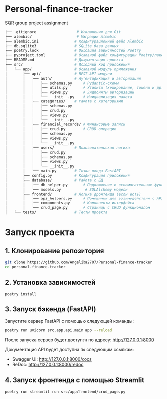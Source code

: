 # Personal-finance-tracker
SQR group project assignment

```bash
├── .gitignore                  # Исключения для Git
├── alembic/                    # Миграции Alembic
├── alembic.ini                # Конфигурационный файл Alembic
├── db.sqlite3                 # SQLite база данных
├── poetry.lock                # Фиксация зависимостей Poetry
├── pyproject.toml             # Основной файл конфигурации Poetry/пакета
├── README.md                  # Документация проекта
├── src/                       # Исходный код приложения
│   └── app/                   # Основной модуль приложения
│       ├── api/               # REST API модули
│       │   ├── auth/          # Аутентификация и авторизация
│       │   │   ├── schemas.py     # Pydantic-схемы
│       │   │   ├── utils.py       # Утилиты (хеширование, токены и др.)
│       │   │   ├── views.py       # Эндпоинты авторизации
│       │   │   └── __init__.py    # Инициализация пакета
│       │   ├── categories/    # Работа с категориями
│       │   │   ├── schemas.py
│       │   │   ├── crud.py
│       │   │   ├── views.py
│       │   │   └── __init__.py
│       │   ├── financial_records/ # Финансовые записи
│       │   │   ├── crud.py        # CRUD операции
│       │   │   ├── schemas.py
│       │   │   ├── views.py
│       │   │   └── __init__.py
│       │   ├── users/         # Пользовательская логика
│       │   │   ├── crud.py
│       │   │   ├── schemas.py
│       │   │   ├── views.py
│       │   │   └── __init__.py
│       │   └── main.py        # Точка входа FastAPI
│       ├── config.py          # Конфигурация приложения
│       ├── database/          # Работа с БД
│       │   ├── db_helper.py       # Подключение и вспомогательные функции
│       │   └── models.py           # SQLAlchemy модели
│       ├── frontend/          # Логика фронтенда (если есть)
│       │   ├── api_helpers.py     # Помощники для взаимодействия с API
│       │   ├── components.py      # Компоненты интерфейса
│       │   └── crud_page.py       # Страницы с CRUD функционалом
│   └── tests/                 # Тесты проекта
```

# Запуск проекта
## 1. Клонирование репозитория
```bash
git clone https://github.com/Angelika2707/Personal-finance-tracker
cd personal-finance-tracker
```
## 2. Установка зависимостей
```bash
poetry install
```
## 3. Запуск бэкенда (FastAPI)
Запустите сервер FastAPI с помощью следующей команды:

```bash
poetry run uvicorn src.app.api.main:app --reload
```
После запуска сервер будет доступен по адресу: http://127.0.0.1:8000

Документация API будет доступна по следующим ссылкам:
- Swagger UI: http://127.0.0.1:8000/docs
- ReDoc: http://127.0.0.1:8000/redoc

## 4. Запуск фронтенда с помощью Streamlit
```bash
poetry run streamlit run src/app/frontend/crud_page.py
```